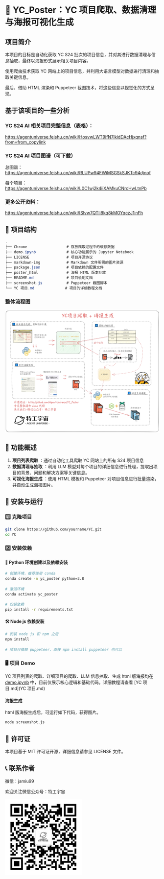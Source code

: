 # 🌟 YC_Poster：YC 项目爬取、数据清理与海报可视化生成

## 项目简介

本项目的目标是自动化获取 YC S24 批次的项目信息，并对其进行数据清理与信息抽取，最终以海报形式展示相关项目内容。

使用爬虫技术获取 YC 网站上的项目信息，并利用大语言模型对数据进行清理和抽取关键信息。

最后，借助 HTML 渲染和 Puppeteer 截图技术，将这些信息以视觉化的方式呈现。

## **基于该项目的一些分析**

### YC S24 AI 相关项目完整信息（表格）：

https://agentuniverse.feishu.cn/wiki/HosvwLWT9ifN7lkidDAcHjxqnsf?from=from_copylink

### YC S24 AI 项目图谱（可下载）

总图谱：https://agentuniverse.feishu.cn/wiki/RLUPw94FWiMSGSkSJKTc94djnof

每个项目：https://agentuniverse.feishu.cn/wiki/L0C1wj2k4iiXAMkuCNrcHwLtnPb

### 更多公开资料：

https://agentuniverse.feishu.cn/wiki/ISlvw7QTIi8kq8kMOYqczJ1inFh

## 📁 项目结构

```csharp
.
├── Chrome                  # 存放爬取过程中的缓存数据
├── demo.ipynb              # 核心功能展示的 Jupyter Notebook
├── LICENSE                 # 项目开源协议
├── markdown-img            # Markdown 文件所需的图片资源
├── package.json            # 项目依赖的配置文件
├── poster_html             # 海报 HTML 版本存放
├── README.md               # 项目说明文档
├── screenshot.js           # Puppeteer 截图脚本
└── YC 项目.md              # 项目的详细教程文档
```

### 整体流程图

![流程图](markdown-img/流程图.jpg)

## 🔧 功能概述

1. **项目列表爬取** ：通过自动化工具爬取 YC 网站上的所有 S24 项目信息
2. **数据清理与抽取** ：利用 LLM 模型对每个项目的详细信息进行处理，提取出项目的背景、问题和解决方案等关键信息。
3. **可视化海报生成** ：使用 HTML 模板和 Puppeteer 对项目信息进行批量渲染，并自动生成海报图片。

## 🚀 安装与运行

### 1️⃣ 克隆项目

```bash
git clone https://github.com/yourname/YC.git
cd YC
```

### 2️⃣ 安装依赖

#### 🐍 Python 环境创建以及依赖安装

```bash
# 创建环境，推荐使用 conda
conda create -n yc_poster python=3.8

# 激活环境
conda activate yc_poster

# 安装依赖
pip install -r requirements.txt
```

#### 🛠️ Node js 依赖安装

```bash
# 安装 node js 和 npm 之后
npm install

# 项目只依赖 puppeteer，直接 npm install puppeteer 也可以
```

### 🖥️ 项目 Demo

YC 项目列表的爬取、详细项目的爬取、LLM 信息抽取、生成 html 版海报均在 [demo.ipynb](demo.ipynb) 中，目前仅展示核心逻辑和基础代码。详细教程请查看 [YC 项目.md](YC 项目.md)

#### 海报生成

html 版海报生成后，可运行如下代码，获得图片。

```bash
node screenshot.js
```

## 📜 许可证

本项目基于 MIT 许可证开源，详细信息请参见 LICENSE 文件。

## 📞 联系作者

微信：jamiu99

欢迎关注微信公众号：特工宇宙

![AgentUniverse](markdown-img/AgentUniverse.png)
